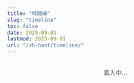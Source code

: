 ```yaml
---
title: "時間線"
slug: "timeline"
toc: false
date: 2025-09-01
lastmod: 2025-09-01
url: "/zh-hant/timeline/"
---
```

<div id="timelineContainer">載入中...</div>

<script>
document.addEventListener('DOMContentLoaded',function(){
  const timelineData = [
    {
      id:"couple",
      title:"在一起",
      date:"07/08/2025 11:38",
      image:"/images/timeline/f-avatar.webp",
      alt:"我們",
      modalTitle:"關係",
      modalSubtitle:"開始於 07/08/2025 11:38（雪梨時間）",
      modalContent:`
        <p>我（Zakk）與女友 Paper 現在是遠距（澳洲 / 台灣），我們都是 pansexual 🩷💛🩵，尊重並擁抱多元身分與情感。</p>
        <p>距離之下仍每日分享生活、課業、工作、想法與情緒；價值觀與節奏自然契合，是彼此的 <strong>靈魂伴侶</strong>。</p>
        <p>最初在 <a href="https://www.youtube.com/@xilanceylan" target="_blank" rel="noopener" class="tl-highlight-link">Ceylan</a> 的 Discord 認識，輕鬆聊天逐漸變成陪伴，直到「在一起」成為最自然的決定。</p>
        <p>我們每隔幾個月線下見面；Paper 高中畢業後計畫來澳洲求學，期待一起寫更多篇章。</p>
        <p>我們都很喜歡睡覺、喜歡宅在家，也分享了許多相同的想法、過去的經歷與各種小眾興趣。</p>
        <p>更多片段（Paper IG）：<a href="https://www.instagram.com/abyss_74.5/" target="_blank" rel="noopener" class="tl-highlight-link">@abyss_74.5</a></p>
      `,
      linkUrl:"/zh-hant/about/#relationship"
    },
    {
      id:"hash",
      title:"薯餅天數",
      date:"24/06/2025",
      image:"/images/timeline/hashbrown.webp",
      alt:"薯餅",
      modalTitle:"薯餅",
      modalSubtitle:"生日：2025/06/24",
      modalContent:`
        <p>薯餅是純種泰迪天竺鼠，毛色淺棕（帶一點黃），很活潑，愛跑圈並把小屋推來推去。</p>
        <p>最愛紅/綠甜椒、玉米鬚、胡蘿蔔。看到人或我打開冰箱時會發出 <strong>515151</strong> 聲討零食。牠是女生。</p>
        <p>名字來自麥當勞早餐 <a href="https://www.mcdonalds.com/tw/zh-tw/product/hash-browns.html" target="_blank" rel="noopener" class="tl-highlight-link">薯餅</a>。</p>
        <p>更多照片：<a href="https://instagram.com/zakk.au" target="_blank" rel="noopener" class="tl-highlight-link">@zakk.au</a></p>
      `,
      linkUrl:"/zh-hant/about/#pets"
    },
    {
      id:"potato",
      title:"馬鈴薯天數",
      date:"27/07/2025",
      image:"/images/timeline/potato.webp",
      alt:"馬鈴薯",
      modalTitle:"馬鈴薯",
      modalSubtitle:"生日：2025/07/27",
      modalContent:`
        <p>馬鈴薯是純種泰迪天竺鼠，毛色深棕，膽大又很愛吃，偶爾邊吃邊排泄。</p>
        <p>喜歡甜椒、玉米鬚、胡蘿蔔；常埋進草堆睡一覺醒來繼續吃。牠是女生。</p>
        <p>更多照片：<a href="https://instagram.com/zakk.au" target="_blank" rel="noopener" class="tl-highlight-link">@zakk.au</a></p>
      `,
      linkUrl:"/zh-hant/about/#pets"
    }
  ];

  // 頁面HTML
  let html = `
  <div class="tl-container">
    <div class="tl-grid">
      ${timelineData.map(item => `
        <div class="tl-card" data-key="${item.id}">
          <div class="tl-image">
            <img src="${item.image}" alt="${item.alt}" loading="lazy">
          </div>
          <div class="tl-content">
            <h3>${item.title}</h3>
            <div class="tl-counter" id="${item.id}Counter">
              <p class="tl-days">0</p>
              <p class="tl-time">00:00:00</p>
            </div>
            <p class="tl-meta">${item.id === 'couple' ? `自 ${item.date} 起` : `生日：${item.date}`}</p>
          </div>
          <button class="tl-more">了解更多</button>
        </div>
      `).join('')}
    </div>
    <div class="tl-footer">
      <p class="tl-note" id="timeInfo">雪梨時間載入中...</p>
    </div>
  </div>
  
  <div class="tl-modal-backdrop">
    <div class="tl-modal">
      <button class="tl-close-btn">✕</button>
      <div class="tl-modal-header">
        <h3 class="tl-modal-title"></h3>
        <p class="tl-modal-subtitle"></p>
      </div>
      <div class="tl-modal-body"></div>
      <div class="tl-modal-footer">
        <a href="#" class="tl-btn tl-about-link">查看詳情</a>
        <button class="tl-btn tl-close-btn-alt">關閉</button>
      </div>
    </div>
  </div>
  `;
  
  // 插入HTML
  document.getElementById('timelineContainer').innerHTML = html;
  
  // 獲取元素
  const modalBackdrop = document.querySelector('.tl-modal-backdrop');
  const modal = document.querySelector('.tl-modal');
  const closeButtons = document.querySelectorAll('.tl-close-btn');
  const aboutLink = document.querySelector('.tl-about-link');
  
  // 處理模態框關閉
  const closeModal = () => {
    modalBackdrop.classList.remove('active');
    document.body.style.overflow = '';
  };
  
  // 綁定關閉事件
  closeButtons.forEach(btn => {
    btn.addEventListener('click', closeModal);
  });
  document.querySelector('.tl-close-btn-alt').addEventListener('click', closeModal);
  
  modalBackdrop.addEventListener('click', e => {
    if (e.target === modalBackdrop) closeModal();
  });
  
  // ESC鍵關閉
  document.addEventListener('keydown', e => {
    if (e.key === 'Escape' && modalBackdrop.classList.contains('active')) {
      closeModal();
    }
  });
  
  // 打開模態框
  const openModal = (key) => {
    const data = timelineData.find(item => item.id === key);
    if (!data) return;
    
    modal.querySelector('.tl-modal-title').textContent = data.modalTitle;
    modal.querySelector('.tl-modal-subtitle').textContent = data.modalSubtitle;
    modal.querySelector('.tl-modal-body').innerHTML = data.modalContent;
    aboutLink.href = data.linkUrl;
    
    modalBackdrop.classList.add('active');
    document.body.style.overflow = 'hidden';
  };
  
  // 綁定卡片點擊
  document.querySelectorAll('.tl-card').forEach(card => {
    const key = card.getAttribute('data-key');
    const btn = card.querySelector('.tl-more');
    
    card.addEventListener('click', e => {
      if (e.target !== btn && !btn.contains(e.target)) {
        openModal(key);
      }
    });
    
    btn.addEventListener('click', e => {
      e.stopPropagation();
      openModal(key);
    });
  });
  
  /* === Sydney 動態時間 (AEST/AEDT) === */
  const dtfSydney = new Intl.DateTimeFormat('en-CA',{
    timeZone:'Australia/Sydney',
    year:'numeric',month:'2-digit',day:'2-digit',
    hour:'2-digit',minute:'2-digit',second:'2-digit',
    hourCycle:'h23'
  });
  function getSydneyOffsetMinutes(utcMs){
    const parts = dtfSydney.formatToParts(new Date(utcMs));
    let y,m,d,h,mi,s;
    for(const p of parts){
      if(p.type==='year') y=+p.value;
      else if(p.type==='month') m=+p.value;
      else if(p.type==='day') d=+p.value;
      else if(p.type==='hour') h=+p.value;
      else if(p.type==='minute') mi=+p.value;
      else if(p.type==='second') s=+p.value;
    }
    const reconstructedUtc = Date.UTC(y,m-1,d,h,mi,s);
    return (reconstructedUtc - utcMs)/60000;
  }
  function parseSydneyLocal(str){
    const [dPart,tPart='00:00'] = str.split(' ');
    const [day,mon,year] = dPart.split('/').map(Number);
    const [hh,mm] = tPart.split(':').map(Number);
    let assumed = 600;
    let utcMs = Date.UTC(year,mon-1,day,hh,mm,0)-assumed*60000;
    const actual = getSydneyOffsetMinutes(utcMs);
    if(actual!==assumed) utcMs = Date.UTC(year,mon-1,day,hh,mm,0)-actual*60000;
    return utcMs;
  }
  function timeSinceSydney(str){
    const start = parseSydneyLocal(str);
    let diff = Date.now()-start;
    if(diff<0) diff=0;
    const days=Math.floor(diff/86400000);
    const hours=Math.floor((diff%86400000)/3600000);
    const minutes=Math.floor((diff%3600000)/60000);
    const seconds=Math.floor((diff%60000)/1000);
    return {days,hours,minutes,seconds};
  }
  function sydneyNow(){
    return new Date(new Date().toLocaleString('en-US',{timeZone:'Australia/Sydney'}));
  }
  function zoneLabel(){
    return getSydneyOffsetMinutes(Date.now())===660?'AEDT':'AEST';
  }
  function formatNow(){
    const n=sydneyNow();
    return {
      date:`${String(n.getDate()).padStart(2,'0')}/${String(n.getMonth()+1).padStart(2,'0')}/${n.getFullYear()}`,
      time:`${String(n.getHours()).padStart(2,'0')}:${String(n.getMinutes()).padStart(2,'0')}:${String(n.getSeconds()).padStart(2,'0')}`
    };
  }
  function updateCounters(){
    timelineData.forEach(item=>{
      const t=timeSinceSydney(item.date);
      const wrap=document.getElementById(item.id+'Counter');
      if(!wrap) return;
      const dEl=wrap.querySelector('.tl-days');
      const timeEl=wrap.querySelector('.tl-time');
      if(dEl) dEl.textContent=t.days;
      if(timeEl) timeEl.textContent=`${String(t.hours).padStart(2,'0')}:${String(t.minutes).padStart(2,'0')}:${String(t.seconds).padStart(2,'0')}`;
    });
    const info=document.getElementById('timeInfo');
    if(info){
      const z=zoneLabel();
      const f=formatNow();
      info.textContent=`雪梨 (${z}) 時間：${f.date} ${f.time}`;
    }
  }
  updateCounters();
  setInterval(updateCounters,1000);
  /* === End Sydney Time === */
});
</script>

<style>
/* ===== 時間線設計 ===== */

/* 基本變量與容器 */
.tl-container {
  --tl-accent: var(--hb-active, #e1306c);
  --tl-radius: 18px;
  --tl-bg-light: #fff;
  --tl-bg-dark: #2a2b2f;
  --tl-border-light: rgba(0,0,0,0.06);
  --tl-border-dark: rgba(255,255,255,0.1);
  --tl-shadow: 0 8px 16px rgba(0,0,0,0.08);
  --tl-shadow-hover: 0 12px 24px rgba(0,0,0,0.12);
  
  max-width: 1080px;
  margin: 0 auto;
  padding: 0 0 2rem;
  font-family: -apple-system, BlinkMacSystemFont, "Segoe UI", sans-serif;
  color: rgba(0, 0, 0, 0.85);
}

body.dark .tl-container { color: rgba(255, 255, 255, 0.85); }

/* 卡片網格 - 桌面三列 */
.tl-grid {
  display: grid;
  grid-template-columns: repeat(3, 1fr);
  gap: 1.5rem;
  margin-top: 0.25rem;
  margin-bottom: 1.25rem;
}

/* 卡片基本樣式 - 確保overflow和圓角 */
.tl-card {
  background: var(--tl-bg-light) !important;
  border-radius: var(--tl-radius);
  box-shadow: var(--tl-shadow);
  overflow: hidden; /* 關鍵：確保所有內容被裁切 */
  cursor: pointer;
  transition: transform 0.3s, box-shadow 0.3s;
  display: flex;
  flex-direction: column;
  border: 1px solid var(--tl-border-light);
  height: 100%;
  position: relative;
}

body.dark .tl-card {
  background: var(--tl-bg-dark) !important;
  border-color: var(--tl-border-dark);
}

.tl-card:hover {
  transform: translateY(-5px);
  box-shadow: var(--tl-shadow-hover);
}

/* 圖片容器 - 增加向上移動距離 */
.tl-image {
  position: relative;
  width: 100%;
  height: 0;
  padding-bottom: 100%; /* 保持1:1比例 */
  background: #f0f0f0;
  flex-shrink: 0;
  margin-top: -20px; /* 從 -10px 增加到 -20px */
  border-radius: var(--tl-radius) var(--tl-radius) 0 0;
  overflow: hidden;
}

body.dark .tl-image {
  background: #333;
}

/* 圖片填充 */
.tl-image img {
  position: absolute;
  top: 0;
  left: 0;
  width: 100%;
  height: 100%;
  object-fit: cover;
  object-position: center;
  display: block;
  transition: transform 0.35s;
}

.tl-card:hover .tl-image img {
  transform: scale(1.05);
}

/* 卡片內容區 - 增加向上移動距離 */
.tl-content {
  padding: 1rem 1.2rem;
  flex-grow: 1;
  display: flex;
  flex-direction: column;
  justify-content: center;
  text-align: center;
  background: inherit;
  position: relative;
  z-index: 1;
  margin-top: -10px; /* 從 -5px 增加到 -10px */
}

.tl-content h3 {
  font-size: 1rem;
  font-weight: 700;
  margin-bottom: 0.6rem;
  color: var(--tl-accent);
}

/* 計數器 */
.tl-counter {
  margin-bottom: 0.3rem; /* 從 0.6rem 減少到 0.3rem */
}

.tl-days {
  font-size: 2.6rem;
  font-weight: 800;
  line-height: 1;
  margin-bottom: 0.2rem;
  color: var(--tl-accent);
}

.tl-time {
  font-size: 0.8rem;
  font-family: monospace;
  letter-spacing: 0.02rem;
  opacity: 0.8;
  font-weight: 600;
}

.tl-meta {
  font-size: 0.7rem;
  opacity: 0.7;
  margin-top: 0.2rem; /* 從 0.4rem 減少到 0.2rem */
}

/* 了解更多按鈕 */
.tl-more {
  margin-top: auto;
  background: #f5f5f7;
  color: #333;
  border: none;
  padding: 0.7rem;
  font-size: 0.75rem;
  font-weight: 600;
  cursor: pointer;
  transition: all 0.25s;
  border-top: 1px solid rgba(0,0,0,0.04);
}

.tl-more:hover {
  background: var(--tl-accent);
  color: white;
}

body.dark .tl-more {
  background: #32333a;
  color: #ddd;
  border-top: 1px solid rgba(255,255,255,0.05);
}

body.dark .tl-more:hover {
  background: var(--tl-accent);
  color: white;
}

/* 時間備註 - 左對齊與紅線 */
.tl-footer {
  margin-top: 0.8rem;
  text-align: left;
}

.tl-note {
  font-size: 0.75rem;
  opacity: 0.8;
  padding-left: 0.8rem;
  position: relative;
  line-height: 1.5;
  font-family: monospace;
  display: inline-block;
}

.tl-note::before {
  content: '';
  position: absolute;
  left: 0;
  top: 0;
  bottom: 0;
  width: 3px;
  background-color: var(--tl-accent);
  border-radius: 3px;
}

/* 模態框樣式 */
.tl-modal-backdrop {
  position: fixed;
  top: 0;
  left: 0;
  right: 0;
  bottom: 0;
  background: rgba(0,0,0,0.8);
  display: flex;
  align-items: center;
  justify-content: center;
  padding: 1.5rem;
  z-index: 9999;
  backdrop-filter: blur(8px);
  opacity: 0;
  visibility: hidden;
  transition: opacity 0.3s, visibility 0.3s;
}

.tl-modal-backdrop.active {
  opacity: 1;
  visibility: visible;
}

.tl-modal {
  background: #fff;
  width: 100%;
  max-width: 540px;
  border-radius: 18px;
  padding: 1.8rem;
  position: relative;
  box-shadow: 0 25px 50px -12px rgba(0,0,0,0.4);
  max-height: 85vh;
  overflow-y: auto;
  transform: scale(0.95);
  transition: transform 0.3s;
  color: rgba(0, 0, 0, 0.85);
}

.tl-modal-backdrop.active .tl-modal {
  transform: scale(1);
}

body.dark .tl-modal {
  background: #26272c;
  color: rgba(255, 255, 255, 0.9);
  box-shadow: 0 25px 50px -12px rgba(0,0,0,0.7);
}

.tl-modal-title {
  font-size: 1.5rem;
  font-weight: 700;
  color: var(--tl-accent);
  margin-bottom: 0.3rem;
}

body.dark .tl-modal-title {
  color: #ff8fb7;
}

.tl-modal-subtitle {
  font-size: 0.85rem;
  opacity: 0.7;
  margin-bottom: 1.5rem;
}

.tl-modal-body {
  font-size: 0.95rem;
  line-height: 1.7;
  margin-bottom: 1.5rem;
}

.tl-modal-body p {
  margin-bottom: 1rem;
}

.tl-highlight-link {
  color: var(--tl-accent);
  text-decoration: none;
  font-weight: 700;
  border-bottom: 2px solid var(--tl-accent);
  padding-bottom: 1px;
  transition: background-color 0.2s, color 0.2s;
}

.tl-highlight-link:hover {
  background-color: var(--tl-accent);
  color: white;
  border-color: transparent;
}

.tl-modal-body a {
  color: var(--tl-accent);
  text-decoration: none;
  border-bottom: 1px solid transparent;
  transition: border-color 0.2s;
}

.tl-modal-body a:hover {
  border-color: var(--tl-accent);
}

.tl-modal-footer {
  display: flex;
  justify-content: space-between;
}

.tl-btn {
  padding: 0.7rem 1.3rem;
  border-radius: 10px;
  font-size: 0.8rem;
  font-weight: 600;
  cursor: pointer;
  transition: all 0.25s;
}

.tl-about-link {
  background: #f0f0f2;
  color: #333;
  text-decoration: none;
}

.tl-about-link:hover {
  background: var(--tl-accent);
  color: white;
}

body.dark .tl-about-link {
  background: #32333a;
  color: #ddd;
}

body.dark .tl-about-link:hover {
  background: var(--tl-accent);
  color: white;
}

.tl-close-btn-alt {
  background: rgba(0,0,0,0.05);
  color: #666;
  border: none;
}

.tl-close-btn-alt:hover {
  background: #f44336;
  color: white;
}

body.dark .tl-close-btn-alt {
  background: rgba(255,255,255,0.1);
  color: #ddd;
}

body.dark .tl-close-btn-alt:hover {
  background: #f44336;
  color: white;
}

.tl-close-btn {
  position: absolute;
  top: 1.2rem;
  right: 1.2rem;
  width: 32px;
  height: 32px;
  background: rgba(0,0,0,0.05);
  border: none;
  border-radius: 50%;
  font-size: 1.2rem;
  display: flex;
  align-items: center;
  justify-content: center;
  cursor: pointer;
  color: #666;
  transition: all 0.25s;
}

.tl-close-btn:hover {
  background: rgba(0,0,0,0.15);
  color: #333;
}

body.dark .tl-close-btn {
  background: rgba(255,255,255,0.1);
  color: #bbb;
}

body.dark .tl-close-btn:hover {
  background: rgba(255,255,255,0.2);
  color: white;
}

/* 載入提示 */
#timelineContainer {
  text-align: center;
  padding: 1rem 0;
  font-weight: 500;
  opacity: 0.7;
}

/* 平板響應式設計 */
@media (max-width: 1080px) {
  .tl-grid {
    grid-template-columns: repeat(2, 1fr);
    gap: 1.2rem;
  }
}

/* 手機響應式設計 */
@media (max-width: 640px) {
  .tl-grid {
    grid-template-columns: 1fr;
    gap: 1rem;
    padding: 0 0.5rem;
  }
  
  .tl-card {
    display: grid;
    grid-template-columns: 110px 1fr;
    height: auto;
    min-height: 110px;
    grid-template-rows: auto;
    grid-template-areas: "image content";
    overflow: hidden;
    position: relative; /* 確保定位基準 */
  }
  
  .tl-image {
    width: 110px;
    height: 125px; /* 從 110px 增加到 125px，向下延伸 */
    padding-bottom: 0;
    grid-area: image;
    flex-shrink: 0;
    margin-top: -15px;
    margin-left: -5px;
    border-radius: var(--tl-radius) 0 0 var(--tl-radius);
    overflow: hidden;
  }
  
  .tl-content {
    width: auto;
    text-align: left;
    padding: 0.6rem 0.8rem;
    padding-bottom: 2.5rem;
    position: relative;
    grid-area: content;
    margin-top: 0px; /* 從 -2px 改為 0px，向下移動 */
    margin-left: 5px; /* 新增右移 */
  }
  
  .tl-content h3 {
    margin-top: 0px; /* 從 -2px 改為 0px */
    margin-bottom: 0.4rem;
  }
  
  .tl-counter {
    display: flex;
    align-items: flex-end;
    gap: 0.5rem;
    margin-bottom: 0.1rem; /* 保持較小間距 */
  }
  
  .tl-meta {
    font-size: 0.65rem;
    margin-top: 0.05rem; /* 從 0.1rem 減少到 0.05rem */
  }
  
  /* 修復手機版按鈕 */
  .tl-more {
    position: absolute;
    right: 0.5rem;
    bottom: 0.5rem;
    left: auto; /* 取消左側對齊 */
    width: auto;
    padding: 0.4rem 0.7rem;
    font-size: 0.65rem;
    border-radius: 6px;
    border: none;
    margin: 0; /* 重置外邊距 */
    background: rgba(0,0,0,0.05);
    border-top: none; /* 移除頂部邊框 */
    z-index: 2;
  }
  
  body.dark .tl-more {
    background: rgba(255,255,255,0.08);
  }
}

/* 超小屏幕適配 */
@media (max-width: 380px) {
  .tl-card {
    grid-template-columns: 90px 1fr;
  }
  
  .tl-image {
    width: 90px;
    height: 105px; /* 從 90px 增加到 105px，向下延伸 */
    margin-top: -15px;
    margin-left: -5px;
  }
  
  .tl-content {
    padding: 0.5rem 0.7rem 2.5rem 0.7rem;
    margin-top: 0px; /* 從 -2px 改為 0px */
    margin-left: 5px; /* 新增右移 */
  }
  
  .tl-content h3 {
    font-size: 0.9rem;
    margin-top: 0px; /* 從 -2px 改為 0px */
    margin-bottom: 0.4rem;
  }
  
  .tl-more {
    padding: 0.3rem 0.6rem;
    font-size: 0.6rem;
    right: 0.4rem;
    bottom: 0.4rem;
  }
}

/* === 中文版加粗小字（時間 & 開始日期 / 生日） === */
.tl-time {
  font-weight: 700; /* 原本 600 -> 提升可讀性 */
}
.tl-meta {
  font-weight: 600; /* 加粗開始日期 / 生日行 */
}

/* 可選：時間備註（頁腳當前時間）若也需加粗可解除註解 */
// .tl-note { font-weight:600; }
</style>